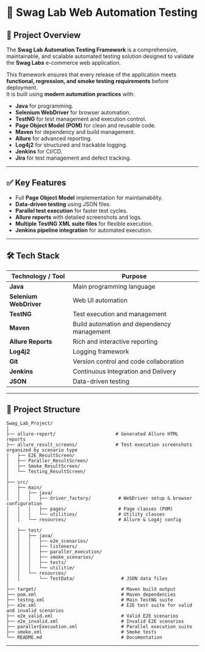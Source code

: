 # 🧪 Swag Lab Web Automation Testing 

## 📌 Project Overview
The **Swag Lab Automation Testing Framework** is a comprehensive, maintainable, and scalable automated testing solution designed to validate the **Swag Labs** e-commerce web application.

This framework ensures that every release of the application meets **functional, regression, and smoke testing requirements** before deployment.  
It is built using **modern automation practices** with:
- **Java** for programming.
- **Selenium WebDriver** for browser automation.
- **TestNG** for test management and execution control.
- **Page Object Model (POM)** for clean and reusable code.
- **Maven** for dependency and build management.
- **Allure** for advanced reporting.
- **Log4j2** for structured and trackable logging.
- **Jenkins** for CI/CD.
- **Jira** for test management and defect tracking.

---

## ✅ Key Features
- Full **Page Object Model** implementation for maintainability.
- **Data-driven testing** using JSON files.
- **Parallel test execution** for faster test cycles.
- **Allure reports** with detailed screenshots and logs.
- **Multiple TestNG XML suite files** for flexible execution.
- **Jenkins pipeline integration** for automated execution.

---

## 🛠 Tech Stack
| Technology / Tool      | Purpose                                           |
| ---------------------- | ------------------------------------------------- |
| **Java**               | Main programming language                         |
| **Selenium WebDriver** | Web UI automation                                 |
| **TestNG**             | Test execution and management                     |
| **Maven**              | Build automation and dependency management        |
| **Allure Reports**     | Rich and interactive reporting                    |
| **Log4j2**             | Logging framework                                 |
| **Git**                | Version control and code collaboration            |
| **Jenkins**            | Continuous Integration and Delivery               |
| **JSON**               | Data-driven testing                               |

---

## 📂 Project Structure
```plaintext
Swag_Lab_Project/
│
├── allure-report/                      # Generated Allure HTML reports
├── allure_result_screens/              # Test execution screenshots organized by scenario type
│   ├── E2E_ResultScreen/
│   ├── Paraller_ResultScreen/
│   ├── Smoke_ResultScreen/
│   └── Testing_ResultScreen/
│
├── src/
│   ├── main/
│   │   ├── java/
│   │   │   ├── driver_factory/          # WebDriver setup & browser configuration
│   │   │   ├── pages/                   # Page classes (POM)
│   │   │   └── utilities/               # Utility classes
│   │   └── resources/                   # Allure & Log4j config
│
│   ├── test/
│   │   ├── java/
│   │   │   ├── e2e_scenarios/
│   │   │   ├── listeners/
│   │   │   ├── paraller_execution/
│   │   │   ├── smoke_scenarios/
│   │   │   ├── tests/
│   │   │   └── utilitie/
│   │   └── resources/
│   │       └── TestData/                 # JSON data files
│
├── target/                               # Maven build output
├── pom.xml                               # Maven dependencies
├── testng.xml                            # Main TestNG suite
├── e2e.xml                               # E2E test suite for valid and invalid scenarios
├── e2e_valid.xml                         # Valid E2E scenarios
├── e2e_invalid.xml                       # Invalid E2E scenarios
├── parallerExecuution.xml                # Parallel execution suite
├── smoke.xml                             # Smoke tests
└── README.md                             # Documentation

```
---


